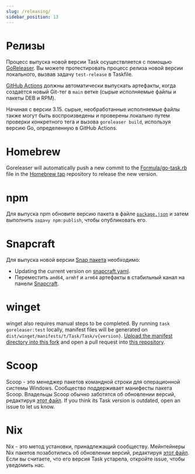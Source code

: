 ```yaml
---
slug: /releasing/
sidebar_position: 13
---
```


# Релизы

Процесс выпуска новой версии Task осуществляется с помощью [GoReleaser][goreleaser]. Вы можете протестировать процесс релиза новой версии локального, вызвав задачу `test-release` в Taskfile.

[GitHub Actions](https://github.com/go-task/task/actions) должны автоматически выпускать артефакты, когда создаётся новый Git-тег в `main` ветке (сырые исполняемые файлы и пакеты DEB и RPM).

Начиная с версии 3.15. сырые, необработанные исполняемые файлы также могут быть воспроизведены и проверены локально путем проверки конкретного тега и вызова `goreleaser build`, используя версию Go, определенную в GitHub Actions.

# Homebrew

Goreleaser will automatically push a new commit to the [Formula/go-task.rb][gotaskrb] file in the [Homebrew tap][homebrewtap] repository to release the new version.

# npm

Для выпуска npm обновите версию пакета в файле [`package.json`][packagejson] и затем выполнить `задачу npm:publish`, чтобы опубликовать его.

# Snapcraft

Для выпуска новой версии [Snap пакета][snappackage] необходимо:

- Updating the current version on [snapcraft.yaml][snapcraftyaml].
- Переместить `amd64`, `armhf` и `arm64` артефакты в стабильный канал на панели [Snapcraft][snapcraftdashboard].

# winget

winget also requires manual steps to be completed. By running `task goreleaser:test` locally, manifest files will be generated on `dist/winget/manifests/t/Task/Task/v{version}`. [Upload the manifest directory into this fork](https://github.com/go-task/winget-pkgs/tree/master/manifests/t/Task/Task) and open a pull request into [this repository](https://github.com/microsoft/winget-pkgs).

# Scoop

Scoop - это менеджер пакетов командной строки для операционной системы Windows. Сообщество поддерживает манифесты пакета Scoop. Владельцы Scoop обычно заботятся об обновлении версий, редактируя [этот файл](https://github.com/ScoopInstaller/Main/blob/master/bucket/task.json). If you think its Task version is outdated, open an issue to let us know.

# Nix

Nix - это метод установки, принадлежащий сообществу. Мейнтейнеры Nix пакетов позаботились об обновлении версий, редактируя [этот файл](https://github.com/NixOS/nixpkgs/blob/nixos-unstable/pkgs/development/tools/go-task/default.nix). Если вы считаете, что его версия Task устарела, откройте issue, чтобы уведомить нас.

<!-- prettier-ignore-start -->

<!-- prettier-ignore-end -->
[goreleaser]: https://goreleaser.com/
[homebrewtap]: https://github.com/go-task/homebrew-tap
[gotaskrb]: https://github.com/go-task/homebrew-tap/blob/main/Formula/go-task.rb
[packagejson]: https://github.com/go-task/task/blob/main/package.json#L3
[snappackage]: https://github.com/go-task/snap
[snapcraftyaml]: https://github.com/go-task/snap/blob/main/snap/snapcraft.yaml#L2
[snapcraftdashboard]: https://snapcraft.io/task/releases
